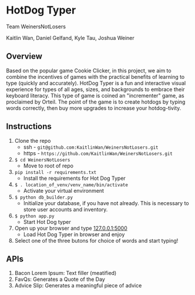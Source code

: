 # HotDog Typer
Team WeinersNotLosers

Kaitlin Wan, Daniel Gelfand, Kyle Tau, Joshua Weiner

## Overview
Based on the popular game Cookie Clicker, in this project, we aim to combine the incentives of games with the practical benefits of learning to type (quickly and accurately). HotDog Typer is a fun and interactive visual experience for types of all ages, sizes, and backgrounds to embrace their keyboard literacy. This type of game is coined an "incrementer" game, as proclaimed by Orteil. The point of the game is to create hotdogs by typing words correctly, then buy more upgrades to increase your hotdog-tivity.

## Instructions

1. Clone the repo
    * ssh - `git@github.com:KaitlinWan/WeinersNotLosers.git`
    * https - `https://github.com/KaitlinWan/WeinersNotLosers.git`
2. `$ cd WeinersNotLosers`
   * Move to root of repo
3. `pip install -r requirements.txt`
    * Install the requirements for Hot Dog Typer   
4.  `$ . location_of_venv/venv_name/bin/activate`
    * Activate your virtual environment
5. `$ python db_builder.py`
    * Initialize your database, if you have not already. This is necessary to store user accounts and inventory.
6. `$ python app.py`
    * Start Hot Dog typer
7. Open up your browser and type [127.0.0.1:5000](http://127.0.0.1:5000/)
    * Load Hot Dog Typer in browser and enjoy
8. Select one of the three butons for choice of words and start typing!

## APIs

1. Bacon Lorem Ipsum: Text filler (meatified)
2. FavQs: Generates a Quote of the Day
3. Advice Slip: Generates a meaningful piece of advice
